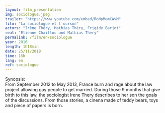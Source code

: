 ```yaml
---
layout: film_presentation
img: sociologue.jpeg
trailer: "https://www.youtube.com/embed/RoNpMemCWvM"
film: "La sociologue et l'ourson"
actors: "Irène Théry, Mathias Théry, Frigide Barjot"
real: "Etienne Chaillou and Mathias Thery"
permalink: /film/en/sociologue
year: 2016
length: 1h18min
date: 25/11/2018
time: 15h
lang: en
ref: sociologue
---
```



<span class="name"> Synopsis:</span> <br/>
<span class="resumefilm"> From September 2012 to May 2013, France burn and rage about the law project allowing gay people to get married. During those 9 months that give birth to this law, the sociologist Irene Thery describes to her son the goals of the discussions. From those stories, a cinena made of teddy bears, toys and piece of papers is born.  </span>
